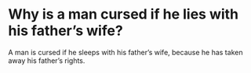 # Why is a man cursed if he lies with his father’s wife?

A man is cursed if he sleeps with his father’s wife, because he has taken away his father’s rights.
